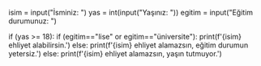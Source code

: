 isim = input("İsminiz: ")
yas = int(input("Yaşınız: "))
egitim = input("Eğitim durumunuz: ")

if (yas >= 18):
  if (egitim=="lise" or egitim=="üniversite"):
      print(f'{isim} ehliyet alabilirsin.')
  else:
      print(f'{isim} ehliyet alamazsın, eğitim durumun yetersiz.')
else:
      print(f'{isim} ehliyet alamazsın, yaşın tutmuyor.')

